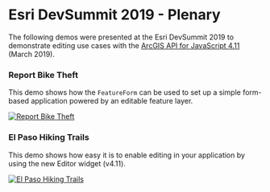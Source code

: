 # Esri DevSummit 2019 - Plenary

The following demos were presented at the Esri DevSummit 2019 to demonstrate editing use cases with the [ArcGIS API for JavaScript 4.11](https://js.arcgis.com) (March 2019).

### Report Bike Theft

This demo shows how the `FeatureForm` can be used to set up a simple form-based application powered by an editable feature layer.  

[![Report Bike Theft](https://jcfranco.github.io/dev-summit-2019-plenary-demos/form-based-editing.gif)](https://jcfranco.github.io/dev-summit-2019-plenary-demos/form-based-editing.gif)

### El Paso Hiking Trails

This demo shows how easy it is to enable editing in your application by using the new Editor widget (v4.11).  

[![El Paso Hiking Trails](https://jcfranco.github.io/dev-summit-2019-plenary-demos/editor.gif)](https://jcfranco.github.io/dev-summit-2019-plenary-demos/editor.gif)
